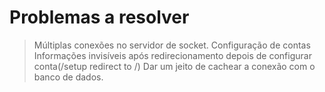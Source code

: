 # Problemas a resolver

> Múltiplas conexões no servidor de socket.
> Configuração de contas
> Informações invisíveis após redirecionamento depois de configurar conta(/setup redirect to /)
> Dar um jeito de cachear a conexão com o banco de dados.